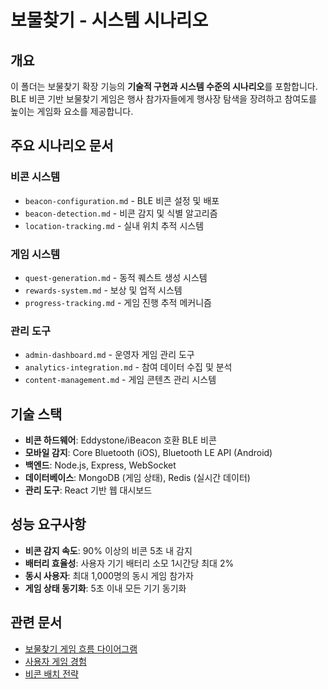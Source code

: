 # 보물찾기 - 시스템 시나리오

## 개요

이 폴더는 보물찾기 확장 기능의 **기술적 구현과 시스템 수준의 시나리오**를 포함합니다. BLE 비콘 기반 보물찾기 게임은 행사 참가자들에게 행사장 탐색을 장려하고 참여도를 높이는 게임화 요소를 제공합니다.

## 주요 시나리오 문서

### 비콘 시스템
- `beacon-configuration.md` - BLE 비콘 설정 및 배포
- `beacon-detection.md` - 비콘 감지 및 식별 알고리즘
- `location-tracking.md` - 실내 위치 추적 시스템

### 게임 시스템
- `quest-generation.md` - 동적 퀘스트 생성 시스템
- `rewards-system.md` - 보상 및 업적 시스템
- `progress-tracking.md` - 게임 진행 추적 메커니즘

### 관리 도구
- `admin-dashboard.md` - 운영자 게임 관리 도구
- `analytics-integration.md` - 참여 데이터 수집 및 분석
- `content-management.md` - 게임 콘텐츠 관리 시스템

## 기술 스택

- **비콘 하드웨어**: Eddystone/iBeacon 호환 BLE 비콘
- **모바일 감지**: Core Bluetooth (iOS), Bluetooth LE API (Android)
- **백엔드**: Node.js, Express, WebSocket
- **데이터베이스**: MongoDB (게임 상태), Redis (실시간 데이터)
- **관리 도구**: React 기반 웹 대시보드

## 성능 요구사항

- **비콘 감지 속도**: 90% 이상의 비콘 5초 내 감지
- **배터리 효율성**: 사용자 기기 배터리 소모 1시간당 최대 2%
- **동시 사용자**: 최대 1,000명의 동시 게임 참가자
- **게임 상태 동기화**: 5초 이내 모든 기기 동기화

## 관련 문서

- [보물찾기 게임 흐름 다이어그램](../mermaid-diagrams.md)
- [사용자 게임 경험](../user-scenarios/treasure-hunt-experience.md)
- [비콘 배치 전략](./beacon-configuration.md)
